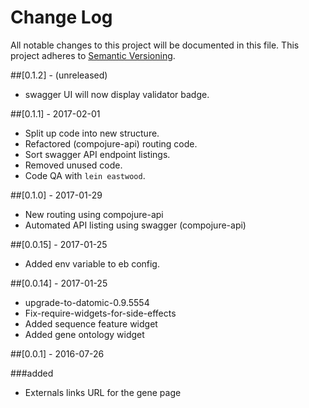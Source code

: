 # Change Log
All notable changes to this project will be documented in this file.
This project adheres to [Semantic Versioning](http://semver.org/).

##[0.1.2] - (unreleased)
- swagger UI will now display validator badge.

##[0.1.1] - 2017-02-01
- Split up code into new structure.
- Refactored (compojure-api) routing code.
- Sort swagger API endpoint listings.
- Removed unused code.
- Code QA with `lein eastwood`.

##[0.1.0] - 2017-01-29
- New routing using compojure-api
- Automated API listing using swagger (compojure-api)

##[0.0.15] - 2017-01-25
- Added env variable to eb config.

##[0.0.14] - 2017-01-25
- upgrade-to-datomic-0.9.5554
- Fix-require-widgets-for-side-effects
- Added sequence feature widget
- Added gene ontology widget

##[0.0.1] - 2016-07-26

###added
- Externals links URL for the gene page
